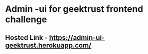 # Admin -ui for geektrust frontend challenge 
## Hosted Link - https://admin-ui-geektrust.herokuapp.com/

